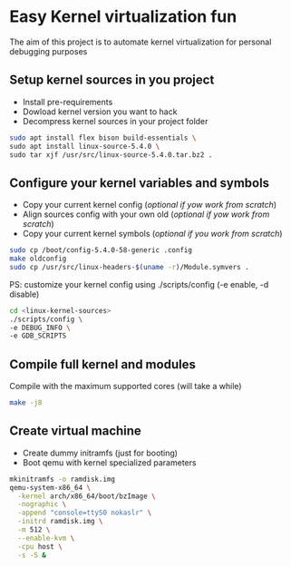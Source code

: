 # Easy Kernel virtualization fun

The aim of this project is to automate kernel virtualization for personal debugging purposes

## Setup kernel sources in you project

- Install pre-requirements 
- Dowload kernel version you want to hack
- Decompress kernel sources in your project folder

```bash
sudo apt install flex bison build-essentials \
sudo apt install linux-source-5.4.0 \
sudo tar xjf /usr/src/linux-source-5.4.0.tar.bz2 .
```

## Configure your kernel variables and symbols

- Copy your current kernel config (*optional if yow work from scratch*) 
- Align sources config with your own old (*optional if yow work from scratch*) 
- Copy your current kernel symbols (*optional if you work from scratch*) 

```bash
sudo cp /boot/config-5.4.0-58-generic .config
make oldconfig
sudo cp /usr/src/linux-headers-$(uname -r)/Module.symvers .
```

PS: customize your kernel config using ./scripts/config (-e enable, -d disable) 
```bash
cd <linux-kernel-sources>
./scripts/config \
-e DEBUG_INFO \
-e GDB_SCRIPTS 
```

## Compile full kernel and modules 

Compile with the maximum supported cores (will take a while)

```bash
make -j8
```

## Create virtual machine  

- Create dummy initramfs (just for booting)
- Boot qemu with kernel specialized parameters 

```bash
mkinitramfs -o ramdisk.img
qemu-system-x86_64 \
  -kernel arch/x86_64/boot/bzImage \
  -nographic \
  -append "console=ttyS0 nokaslr" \
  -initrd ramdisk.img \
  -m 512 \
  --enable-kvm \
  -cpu host \
  -s -S &
```








